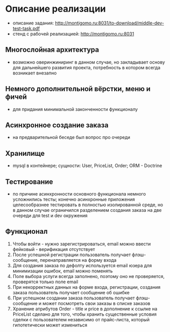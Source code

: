 # Описание реализации
  - описание задания: http://montigomo.ru:8031/to-download/middle-dev-test-task.pdf
  - стенд с рабочей реализацией: http://montigomo.ru:8031

## Многослойная архитектура
  - возможно оверинжиниринг в данном случае, но закладывает основу для дальнейшего развития проекта, потребность в котором всегда возникает внезапно</p>

## Немного дополнительной вёрстки, меню и фичей
  - для придания минимальной законченности функционалу

## Асинхронное создание заказа
   - на предварительной беседе был вопрос про очереди

## Хранилище
  - mysql в контейнере; сущности: User, PriceList, Order; ORM - Doctrine</p>

## Тестирование
  - по причине асинхронности основного функционала немного усложнились тесты;
  конечно асинхронные приложения целесообразнее тестировать в полностью изолированной среде,
  но в данном случае ограничился разделением создания заказа на две очереди для test и dev окружения</p>

## Функционал

1. Чтобы войти - нужно зарегистрироваться, email можно ввести фейковый - верификация отсутствует
2. После успешной регистрации пользователь получает флэш-сообщение, перенаправляется на форму входа
3. Для создания заказа по дефолту используется email юзера для минимизации ошибок, email можно поменять
4. Поле выбора услуги всегда заполнено, поэтому оно не проверяется, проверятся только поле email
5. При некорректных данных на форме входа, регистрации, создания заказа пользователь получает сообщение об ошибке
6. При успешном создании заказа пользователь получает флэш-сообщение и может посмотреть свои заказы в списке заказов
7. Хранение атрибутов Order - title и price в дополнение к ссылке на PriceList сделано для того,
чтобы хранить существенные условия сделки с пользователем независимо от прайс-листа,
который гипотетически может измениться
